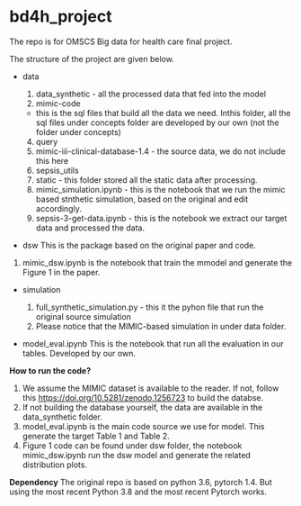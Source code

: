 # bd4h_project
The repo is for OMSCS Big data for health care final project.

The structure of the project are given below.

- data
  1. data_synthetic - all the processed data that fed into the model
  2. mimic-code
    - this is the sql files that build all the data we need. Inthis folder, all the sql files under concepts folder are developed by our own (not the folder under concepts) 
  4. query 
  5. mimic-iii-clinical-database-1.4 - the source data, we do not include this here
  6. sepsis_utils
  7. static - this folder stored all the static data after processing.
  8. mimic_simulation.ipynb - this is the notebook that we run the mimic based stnthetic simulation, based on the original and edit accordingly.
  9. sepsis-3-get-data.ipynb - this is the notebook we extract our target data and processed the data.

- dsw
This is the package based on the original paper and code.
1. mimic_dsw.ipynb is the notebook that train the mmodel and generate the Figure 1 in the paper.

- simulation
  1. full_synthetic_simulation.py - this it the pyhon file that run the original source simulation
  2.  Please notice that the MIMIC-based simulation in under data folder.

- model_eval.ipynb
This is the notebook that run all the evaluation in our tables. Developed by our own.


**How to run the code?**
1. We assume the MIMIC dataset is available to the reader. If not, follow this https://doi.org/10.5281/zenodo.1256723 to build the databse. 
2. If not building the database yourself, the data are available in the data_synthetic folder.
3. model_eval.ipynb is the main code source we use for model. This generate the target Table 1 and Table 2.
4. Figure 1 code can be found under dsw folder, the notebook mimic_dsw.ipynb run the dsw model and generate the related distribution plots.

**Dependency**
The original repo is based on python 3.6, pytorch 1.4.
But using the most recent Python 3.8 and the most recent Pytorch works.
